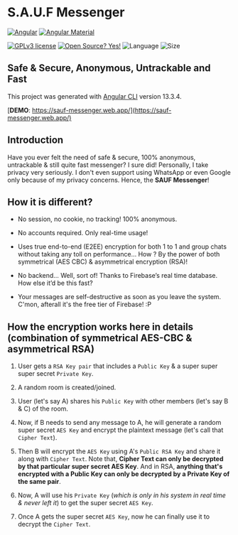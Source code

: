 # S.A.U.F Messenger

[![Angular](https://img.shields.io/badge/Angular-DD0031?style=for-the-badge&logo=angular&logoColor=white)](https://angular.io/)
[![Angular Material](https://img.shields.io/badge/Angular_Material-3f51b5?style=for-the-badge&logo=angular&logoColor=white)](https://material.angular.io/)

[![GPLv3 license](https://img.shields.io/badge/License-GPLv3-blue.svg?style=for-the-badge)](http://perso.crans.org/besson/LICENSE.html)
[![Open Source? Yes!](https://img.shields.io/badge/Open_Source%3F-Yes!-blue?style=for-the-badge&logo=gitHub&logoColor=white)](https://opensource.com/resources/what-open-source/)
![Language](https://img.shields.io/github/languages/top/dusk196/sauf-messenger?style=for-the-badge)
![Size](https://img.shields.io/github/languages/code-size/dusk196/sauf-messenger?style=for-the-badge)

## Safe & Secure, Anonymous, Untrackable and Fast

This project was generated with [Angular CLI](https://github.com/angular/angular-cli) version 13.3.4.

[**DEMO**: https://sauf-messenger.web.app/](https://sauf-messenger.web.app/)

## Introduction

Have you ever felt the need of safe & secure, 100% anonymous, untrackable & still quite fast messenger? I sure did! Personally, I take privacy very seriously. I don't even support using WhatsApp or even Google only because of my privacy concerns. Hence, the **SAUF Messenger**!

## How it is different?

* No session, no cookie, no tracking! 100% anonymous.

* No accounts required. Only real-time usage!

* Uses true end-to-end (E2EE) encryption for both 1 to 1 and group chats without taking any toll on performance… How ? By the power of both symmetrical (AES CBC) & asymmetrical encryption (RSA)!

* No backend… Well, sort of! Thanks to Firebase’s real time database. How else it’d be this fast?

* Your messages are self-destructive as soon as you leave the system. C'mon, afterall it's the free tier of Firebase! :P

## How the encryption works here in details (combination of symmetrical AES-CBC & asymmetrical RSA)

1. User gets a `RSA Key pair` that includes a `Public Key` & a super super super secret `Private Key`.

2. A random room is created/joined.

3. User (let's say A) shares his `Public Key` with other members (let's say B & C) of the room.

4. Now, if B needs to send any message to A, he will generate a random super secret `AES Key` and encrypt the plaintext message (let's call that `Cipher Text`).

5. Then B will encrypt the `AES Key` using A's `Public RSA Key` and share it along with `Cipher Text`. Note that, **Cipher Text can only be decrypted by that particular super secret AES Key**. And in RSA, **anything that's encrypted with a Public Key can only be decrypted by a Private Key of the same pair**.

6. Now, A will use his `Private Key` (_which is only in his system in real time & never left it_) to get the super secret `AES Key`.

7. Once A gets the super secret `AES Key`, now he can finally use it to decrypt the `Cipher Text`.

